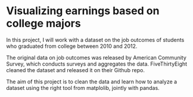# Visualizing earnings based on college majors

In this project, I will work with a dataset on the job outcomes of students who graduated from college between 2010 and 2012.

The original data on job outcomes was released by American Community Survey, which conducts surveys and aggregates the data. FiveThirtyEight cleaned the dataset and released it on their Github repo.

The aim of this project is to clean the data and learn how to analyze a dataset using the right tool from matplolib, jointly with pandas.
